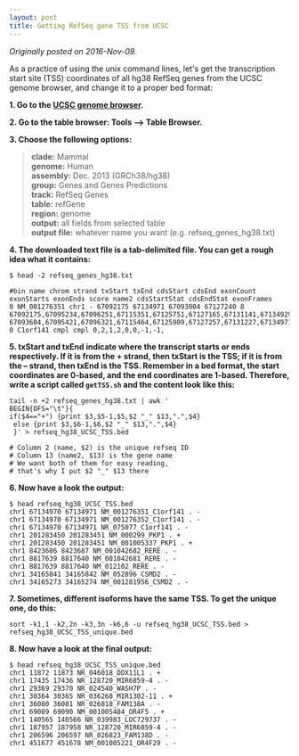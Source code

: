 ```yaml
---
layout: post
title: Getting RefSeq gene TSS from UCSC
---
```


_Originally posted on 2016-Nov-09._

As a practice of using the unix command lines, let's get the transcription start site (TSS) coordinates of all hg38 RefSeq genes from the UCSC genome browser, and change it to a proper bed format:

__1. Go to the [UCSC genome browser](http://genome-euro.ucsc.edu/index.html).__

__2. Go to the table browser: Tools –> Table Browser.__

__3. Choose the following options:__

> __clade:__ Mammal  
> __genome:__ Human  
> __assembly:__ Dec. 2013 (GRCh38/hg38)  
> __group:__ Genes and Genes Predictions  
> __track:__ RefSeq Genes  
> __table:__ refGene  
> __region:__ genome  
> __output:__ all fields from selected table  
> __output file:__ whatever name you want (e.g. refseq_genes_hg38.txt)

__4. The downloaded text file is a tab-delimited file. You can get a rough idea what it contains:__

```
$ head -2 refseq_genes_hg38.txt

#bin name chrom strand txStart txEnd cdsStart cdsEnd exonCount exonStarts exonEnds score name2 cdsStartStat cdsEndStat exonFrames
0 NM_001276351 chr1 - 67092175 67134971 67093004 67127240 8 67092175,67095234,67096251,67115351,67125751,67127165,67131141,67134929, 67093604,67095421,67096321,67115464,67125909,67127257,67131227,67134971, 0 C1orf141 cmpl cmpl 0,2,1,2,0,0,-1,-1,
```

__5. txStart and txEnd indicate where the transcript starts or ends respectively. If it is from the + strand, then txStart is the TSS; if it is from the – strand, then txEnd is the TSS. Remember in a bed format, the start coordinates are 0-based, and the end coordinates are 1-based. Therefore, write a script called `getTSS.sh` and the content look like this:__

```
tail -n +2 refseq_genes_hg38.txt | awk '
BEGIN{OFS="\t"}{
if($4=="+") {print $3,$5-1,$5,$2 "_" $13,".",$4}
 else {print $3,$6-1,$6,$2 "_" $13,".",$4}
 }' > refseq_hg38_UCSC_TSS.bed
 
# Column 2 (name, $2) is the unique refseq ID
# Column 13 (name2, $13) is the gene name
# We want both of them for easy reading,
# that's why I put $2 "_" $13 there
```

__6. Now have a look the output:__

```
$ head refseq_hg38_UCSC_TSS.bed
chr1 67134970 67134971 NM_001276351_C1orf141 . -
chr1 67134970 67134971 NM_001276352_C1orf141 . -
chr1 67134970 67134971 NR_075077_C1orf141 . -
chr1 201283450 201283451 NM_000299_PKP1 . +
chr1 201283450 201283451 NM_001005337_PKP1 . +
chr1 8423686 8423687 NM_001042682_RERE . -
chr1 8817639 8817640 NM_001042681_RERE . -
chr1 8817639 8817640 NM_012102_RERE . -
chr1 34165841 34165842 NM_052896_CSMD2 . -
chr1 34165273 34165274 NM_001281956_CSMD2 . -
```

__7. Sometimes, different isoforms have the same TSS. To get the unique one, do this:__

```
sort -k1,1 -k2,2n -k3,3n -k6,6 -u refseq_hg38_UCSC_TSS.bed > refseq_hg38_UCSC_TSS_unique.bed
```

__8. Now have a look at the final output:__

```
$ head refseq_hg38_UCSC_TSS_unique.bed
chr1 11872 11873 NR_046018_DDX11L1 . +
chr1 17435 17436 NR_128720_MIR6859-4 . -
chr1 29369 29370 NR_024540_WASH7P . -
chr1 30364 30365 NR_036268_MIR1302-11 . +
chr1 36080 36081 NR_026818_FAM138A . -
chr1 69089 69090 NM_001005484_OR4F5 . +
chr1 140565 140566 NR_039983_LOC729737 . -
chr1 187957 187958 NR_128720_MIR6859-4 . -
chr1 206596 206597 NR_026823_FAM138D . -
chr1 451677 451678 NM_001005221_OR4F29 . -
```